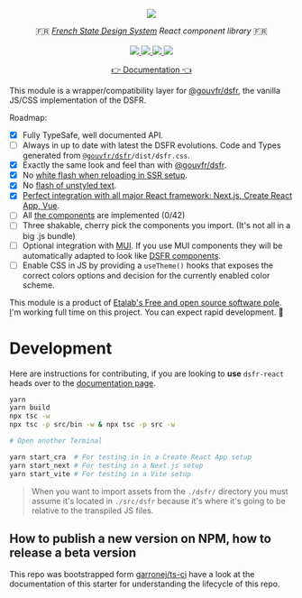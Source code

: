 <p align="center">
    <img src="https://github.com/codegouvfr/dsfr-react/releases/download/assets/dsfr-react_repo-card.png">  
</p>
<p align="center">
    🇫🇷 <i><a href="https://www.systeme-de-design.gouv.fr/">French State Design System</a> React component library</i> 🇫🇷 
    <br>
    <br>
    <a href="https://github.com/codegouvfr/dsfr-react/actions">
      <img src="https://github.com/codegouvfr/dsfr-react/workflows/ci/badge.svg?branch=main">
    </a>
    <a href="https://www.npmjs.com/package/dsfr-react">
      <img src="https://img.shields.io/npm/v/dsfr-react?logo=npm">
    </a>
    <a href="https://bundlephobia.com/package/dsfr-react">
      <img src="https://img.shields.io/bundlephobia/minzip/dsfr-react">
    </a>
    <a href="https://github.com/codegouvfr/dsfr-react/blob/main/LICENSE">
      <img src="https://img.shields.io/npm/l/dsfr-react">
    </a>
</p>
<p align="center">
  <a href="https://etalab-2.gitbook.io/dsfr-react/">👉 Documentation 👈</a>
</p>

This module is a wrapper/compatibility layer for [@gouvfr/dsfr](https://github.com/GouvernementFR/dsfr), the vanilla JS/CSS implementation of the DSFR.

Roadmap:

-   [x] Fully TypeSafe, well documented API.
-   [ ] Always in up to date with latest the DSFR evolutions.
        Code and Types generated from [`@gouvfr/dsfr`](https://www.npmjs.com/package/@gouvfr/dsfr)`/dist/dsfr.css`.
-   [x] Exactly the same look and feel than with [@gouvfr/dsfr](https://www.npmjs.com/package/@gouvfr/dsfr).
-   [x] No [white flash when reloading in SSR setup](https://github.com/codegouvfr/dsfr-react/issues/2#issuecomment-1257263480).
-   [x] No [flash of unstyled text](https://fonts.google.com/knowledge/glossary/fout).
-   [x] [Perfect integration with all major React framework: Next.js, Create React App, Vue](https://etalab-2.gitbook.io/dsfr-react/).
-   [ ] All [the components](https://www.systeme-de-design.gouv.fr/elements-d-interface) are implemented (0/42)
-   [ ] Three shakable, cherry pick the components you import. (It's not all in a big .js bundle)
-   [ ] Optional integration with [MUI](https://mui.com/). If you use MUI components they will
        be automatically adapted to look like [DSFR components](https://www.systeme-de-design.gouv.fr/elements-d-interface).
-   [ ] Enable CSS in JS by providing a `useTheme()` hooks that exposes the correct colors options and decision
        for the currently enabled color scheme.

This module is a product of [Etalab's Free and open source software pole](https://communs.numerique.gouv.fr/a-propos/).
[I](https://github.com/garronej)'m working full time on this project. You can expect rapid development. 🚀

# Development

Here are instructions for contributing, if you are looking to **use** `dsfr-react` heads over to the [documentation page](https://etalab-2.gitbook.io/dsfr-react/).

```bash
yarn
yarn build
npx tsc -w
npx tsc -p src/bin -w & npx tsc -p src -w

# Open another Terminal

yarn start_cra  # For testing in in a Create React App setup
yarn start_next # For testing in a Next.js setup
yarn start_vite # For testing in a Vite setup
```

> When you want to import assets from the `./dsfr/` directory
> you must assume it's located in `./src/dsfr` because it's where
> it's going to be relative to the transpiled JS files.

## How to publish a new version on NPM, how to release a beta version

This repo was bootstrapped form [garronej/ts-ci](https://github.com/garronej/ts-ci) have a look at the
documentation of this starter for understanding the lifecycle of this repo.
